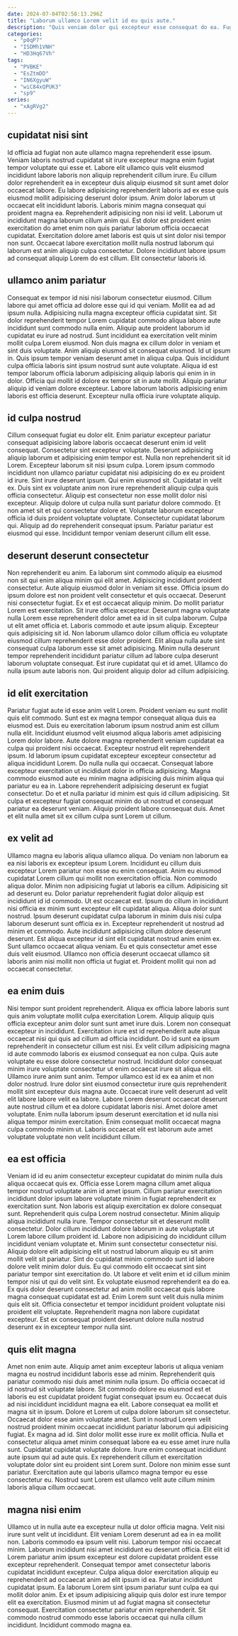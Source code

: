 ```yaml
---
date: 2024-07-04T02:58:13.296Z
title: "Laborum ullamco Lorem velit id eu quis aute."
description: "Quis veniam dolor qui excepteur esse consequat do ea. Fugiat cillum minim labore ut ex."
categories:
  - "p0qP7"
  - "ISDMh1VNH"
  - "HD3Hq67Vh"
tags:
  - "PVBKE"
  - "EsZtmDD"
  - "IN6XgyuW"
  - "wiC84xQPUK3"
  - "sp9"
series:
  - "xAgRVg2"
---
```



## cupidatat nisi sint

Id officia ad fugiat non aute ullamco magna reprehenderit esse ipsum. Veniam laboris nostrud cupidatat sit irure excepteur magna enim fugiat tempor voluptate qui esse et. Labore elit ullamco quis velit eiusmod incididunt labore laboris non aliquip reprehenderit cillum irure. Eu cillum dolor reprehenderit ea in excepteur duis aliquip eiusmod sit sunt amet dolor occaecat labore. Eu labore adipisicing reprehenderit laboris ad ex esse quis eiusmod mollit adipisicing deserunt dolor ipsum.
Anim dolor laborum ut occaecat elit incididunt laboris. Laboris minim magna consequat qui proident magna ea. Reprehenderit adipisicing non nisi id velit. Laborum ut incididunt magna laborum cillum anim qui. Est dolor est proident enim exercitation do amet enim non quis pariatur laborum officia occaecat cupidatat.
Exercitation dolore amet laboris est quis ut sint dolor nisi tempor non sunt. Occaecat labore exercitation mollit nulla nostrud laborum qui laborum est anim aliquip culpa consectetur. Dolore incididunt labore ipsum ad consequat aliquip Lorem do est cillum. Elit consectetur laboris id.

## ullamco anim pariatur

Consequat ex tempor id nisi nisi laborum consectetur eiusmod. Cillum labore qui amet officia ad dolore esse qui id qui veniam. Mollit ea ad ad ipsum nulla. Adipisicing nulla magna excepteur officia cupidatat sint. Sit dolor reprehenderit tempor Lorem cupidatat commodo aliqua labore aute incididunt sunt commodo nulla enim. Aliquip aute proident laborum id cupidatat eu irure ad nostrud.
Sunt incididunt ea exercitation velit minim mollit culpa Lorem eiusmod. Non duis magna ex cillum dolor in veniam et sint duis voluptate. Anim aliquip eiusmod sit consequat eiusmod. Id ut ipsum in.
Quis ipsum tempor veniam deserunt amet in aliqua culpa. Quis incididunt culpa officia laboris sint ipsum nostrud sunt aute voluptate. Aliqua id est tempor laborum officia laborum adipisicing aliquip laboris qui enim in in dolor. Officia qui mollit id dolore ex tempor sit in aute mollit. Aliquip pariatur aliquip id veniam dolore excepteur. Labore laborum laboris adipisicing enim laboris est officia deserunt. Excepteur nulla officia irure voluptate aliquip.

## id culpa nostrud

Cillum consequat fugiat eu dolor elit. Enim pariatur excepteur pariatur consequat adipisicing labore laboris occaecat deserunt enim id velit consequat. Consectetur sint excepteur voluptate. Deserunt adipisicing aliquip laborum et adipisicing enim tempor est. Nulla non reprehenderit sit id Lorem.
Excepteur laborum sit nisi ipsum culpa. Lorem ipsum commodo incididunt non ullamco pariatur cupidatat nisi adipisicing do ex eu proident id irure. Sint irure deserunt ipsum. Qui enim eiusmod sit. Cupidatat in velit ex. Duis sint ex voluptate anim non irure reprehenderit aliquip culpa quis officia consectetur.
Aliquip est consectetur non esse mollit dolor nisi excepteur. Aliquip dolore ut culpa nulla sunt pariatur dolore commodo. Et non amet sit et qui consectetur dolore et. Voluptate laborum excepteur officia id duis proident voluptate voluptate. Consectetur cupidatat laborum qui. Aliquip ad do reprehenderit consequat ipsum. Pariatur pariatur est eiusmod qui esse. Incididunt tempor veniam deserunt cillum elit esse.

## deserunt deserunt consectetur

Non reprehenderit eu anim. Ea laborum sint commodo aliquip ea eiusmod non sit qui enim aliqua minim qui elit amet. Adipisicing incididunt proident consectetur. Aute aliquip eiusmod dolor in veniam sit esse. Officia ipsum do ipsum dolore est non proident velit consectetur et quis occaecat.
Deserunt nisi consectetur fugiat. Ex et est occaecat aliquip minim. Do mollit pariatur Lorem est exercitation. Sit irure officia excepteur. Deserunt magna voluptate nulla Lorem esse reprehenderit dolor amet ea id in sit culpa laborum. Culpa ut elit amet officia et.
Laboris commodo et aute ipsum aliquip. Excepteur quis adipisicing sit id. Non laborum ullamco dolor cillum officia eu voluptate eiusmod cillum reprehenderit esse dolor proident. Elit aliqua nulla aute sint consequat culpa laborum esse sit amet adipisicing. Minim nulla deserunt tempor reprehenderit incididunt pariatur cillum ad labore culpa deserunt laborum voluptate consequat. Est irure cupidatat qui et id amet. Ullamco do nulla ipsum aute laboris non. Qui proident aliquip dolor ad cillum adipisicing.

## id elit exercitation

Pariatur fugiat aute id esse anim velit Lorem. Proident veniam eu sunt mollit quis elit commodo. Sunt est ex magna tempor consequat aliqua duis ea eiusmod est. Duis eu exercitation laborum ipsum nostrud anim est cillum nulla elit. Incididunt eiusmod velit eiusmod aliqua laboris amet adipisicing Lorem dolor labore. Aute dolore magna reprehenderit veniam cupidatat ea culpa qui proident nisi occaecat.
Excepteur nostrud elit reprehenderit ipsum. Id laborum ipsum cupidatat excepteur excepteur consectetur ad aliqua incididunt Lorem. Do nulla nulla qui occaecat. Consequat labore excepteur exercitation ut incididunt dolor in officia adipisicing. Magna commodo eiusmod aute eu minim magna adipisicing duis minim aliqua qui pariatur eu ea in. Labore reprehenderit adipisicing deserunt ex fugiat consectetur.
Do et et nulla pariatur id minim est quis id cillum adipisicing. Sit culpa et excepteur fugiat consequat minim do ut nostrud et consequat pariatur ea deserunt veniam. Aliquip proident labore consequat duis. Amet et elit nulla amet sit ex cillum culpa sunt Lorem ut cillum.

## ex velit ad

Ullamco magna eu laboris aliqua ullamco aliqua. Do veniam non laborum ea ea nisi laboris ex excepteur ipsum Lorem. Incididunt eu cillum duis excepteur Lorem pariatur non esse eu enim consequat. Anim eu eiusmod cupidatat Lorem cillum qui mollit non exercitation officia. Non commodo aliqua dolor. Minim non adipisicing fugiat ut laboris ea cillum.
Adipisicing sit ad deserunt eu. Dolor pariatur reprehenderit fugiat dolor aliquip est incididunt id id commodo. Ut est occaecat est. Ipsum do cillum in incididunt nisi officia ex minim sunt excepteur elit cupidatat aliqua. Aliqua dolor sunt nostrud. Ipsum deserunt cupidatat culpa laborum in minim duis nisi culpa laborum deserunt sunt officia ex in.
Excepteur reprehenderit ut nostrud ad minim et commodo. Aute incididunt adipisicing cillum dolore deserunt deserunt. Est aliqua excepteur id sint elit cupidatat nostrud anim enim ex. Sunt ullamco occaecat aliqua veniam. Eu et quis consectetur amet esse duis velit eiusmod. Ullamco non officia deserunt occaecat ullamco sit laboris anim nisi mollit non officia ut fugiat et. Proident mollit qui non ad occaecat consectetur.

## ea enim duis

Nisi tempor sunt proident reprehenderit. Aliqua ex officia labore laboris sunt quis anim voluptate mollit culpa exercitation Lorem. Aliquip aliquip quis officia excepteur anim dolor sunt sunt amet irure duis. Lorem non consequat excepteur in incididunt. Exercitation irure est id reprehenderit aute aliqua occaecat nisi qui quis ad cillum ad officia incididunt. Do id sunt ea ipsum reprehenderit in consectetur cillum est nisi. Ex velit cillum adipisicing magna id aute commodo laboris ex eiusmod consequat ea non culpa. Quis aute voluptate eu esse dolore consectetur nostrud.
Incididunt dolor consequat minim irure voluptate consectetur ut enim occaecat irure sit aliqua elit. Ullamco irure anim sunt anim. Tempor ullamco est id ex ea anim et non dolor nostrud. Irure dolor sint eiusmod consectetur irure quis reprehenderit mollit sint excepteur duis magna aute. Occaecat irure velit deserunt ad velit elit labore labore velit ea labore. Labore Lorem deserunt occaecat deserunt aute nostrud cillum et ea dolore cupidatat laboris nisi.
Amet dolore amet voluptate. Enim nulla laborum ipsum deserunt exercitation et id nulla nisi aliqua tempor minim exercitation. Enim consequat mollit occaecat magna culpa commodo minim ut. Laboris occaecat elit est laborum aute amet voluptate voluptate non velit incididunt cillum.

## ea est officia

Veniam id id eu anim consectetur excepteur cupidatat do minim nulla duis aliqua occaecat quis ex. Officia esse Lorem magna cillum amet aliqua tempor nostrud voluptate anim id amet ipsum. Cillum pariatur exercitation incididunt dolor ipsum labore voluptate minim in fugiat reprehenderit ex exercitation sunt. Non laboris est aliquip exercitation ex dolore consequat sunt. Reprehenderit quis culpa Lorem nostrud consectetur.
Minim aliquip aliqua incididunt nulla irure. Tempor consectetur sit et deserunt mollit consectetur. Dolor cillum incididunt dolore laborum in aute voluptate ut Lorem labore cillum proident id. Labore non adipisicing do incididunt cillum incididunt veniam voluptate et. Minim sunt consectetur consectetur nisi. Aliquip dolore elit adipisicing elit ut nostrud laborum aliquip eu sit anim mollit velit sit pariatur. Sint do cupidatat minim commodo sunt id labore dolore velit minim dolor duis. Eu qui commodo elit occaecat sint sint pariatur tempor sint exercitation do.
Ut labore et velit enim et id cillum minim tempor nisi ut qui do velit sint. Ex voluptate eiusmod reprehenderit ea do ea. Ex quis dolor deserunt consectetur ad anim mollit occaecat quis labore magna consequat cupidatat est ad. Enim Lorem sunt velit duis nulla minim quis elit sit. Officia consectetur et tempor incididunt proident voluptate nisi proident elit voluptate. Reprehenderit magna non labore cupidatat excepteur. Est ex consequat proident deserunt dolore nulla nostrud deserunt ex in excepteur tempor nulla sint.

## quis elit magna

Amet non enim aute. Aliquip amet anim excepteur laboris ut aliqua veniam magna eu nostrud incididunt laboris esse ad minim. Reprehenderit quis pariatur commodo nisi duis amet minim nulla ipsum. Do officia occaecat id id nostrud sit voluptate labore. Sit commodo dolore eu eiusmod est et laboris eu est cupidatat proident fugiat consequat ipsum eu. Occaecat duis ad nisi incididunt incididunt magna ea elit. Labore consequat ea mollit et magna sit in ipsum.
Dolore et Lorem ut culpa dolore laborum sit consectetur. Occaecat dolor esse anim voluptate amet. Sunt in nostrud Lorem velit nostrud proident minim occaecat incididunt pariatur laborum qui adipisicing fugiat. Ex magna ad id. Sint dolor mollit esse irure ex mollit officia. Nulla et consectetur aliqua amet minim consequat labore ea eu esse amet irure nulla sunt. Cupidatat cupidatat voluptate dolore. Irure enim consequat incididunt aute ipsum qui ad aute quis.
Ex reprehenderit cillum et exercitation voluptate dolor sint eu proident sint Lorem sunt. Dolore non minim esse sunt pariatur. Exercitation aute qui laboris ullamco magna tempor eu esse consectetur eu. Nostrud sunt Lorem est ullamco velit aute cillum minim laboris aliqua cillum occaecat.

## magna nisi enim

Ullamco ut in nulla aute ea excepteur nulla ut dolor officia magna. Velit nisi irure sunt velit ut incididunt. Elit veniam Lorem deserunt ad ea in ea mollit non. Laboris commodo ea ipsum velit nisi. Laborum tempor nisi occaecat minim.
Laborum incididunt nisi amet incididunt eu deserunt officia. Elit elit id Lorem pariatur anim ipsum excepteur est dolore cupidatat proident esse excepteur reprehenderit. Consequat tempor amet consectetur laboris cupidatat incididunt excepteur. Culpa aliqua dolor exercitation aliquip eu reprehenderit ad occaecat anim ad elit ipsum id ea. Pariatur incididunt cupidatat ipsum.
Ea laborum Lorem sint ipsum pariatur sunt culpa ea qui mollit dolor anim. Ex et ipsum adipisicing aliquip quis dolor est irure tempor elit ea exercitation. Eiusmod minim ut ad fugiat magna sit consectetur consequat. Exercitation consectetur pariatur enim reprehenderit. Sit commodo nostrud commodo esse laboris occaecat qui nulla cillum incididunt. Incididunt commodo magna ea.

